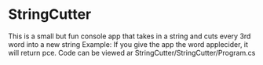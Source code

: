 # StringCutter
This is a small but fun console app that takes in a string and cuts every 3rd word into a new string
Example: If you give the app the word applecider, it will return pce.
Code can be viewed ar StringCutter/StringCutter/Program.cs
